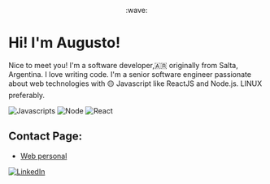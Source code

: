 <p align="center">
:wave: <h1>Hi! I'm Augusto!</H1> 
</p>


Nice to meet you! I'm a software developer,:argentina: originally from Salta, Argentina. I love writing code. I'm a senior software engineer passionate about web technologies with :yellow_circle: Javascript like  ReactJS and Node.js. LINUX preferably.
<p><img alt="Javascripts" src="https://img.shields.io/badge/-javascript-yellow" /> <img alt="Node" src="https://img.shields.io/badge/-node.js-green" /> <img alt="React" src="https://img.shields.io/badge/-react-blue" /> 
</p>

## Contact Page:

- [ Web personal](https://ayalaaugusto.github.io/pagina-augusto/)  
<p>
<a href="https://www.linkedin.com/in/augustoanibalayala">
<img src="https://img.shields.io/badge/-LinkedIn-%233781da" alt="LinkedIn"/></a> 
</p>
<!--
**AugustoAyala/AugustoAyala** is a ✨ _special_ ✨ repository because its `README.md` (this file) appears on your GitHub profile.

Here are some ideas to get you started:

- 🔭 I’m currently working on ...
- 🌱 I’m currently learning ...
- 👯 I’m looking to collaborate on ...
- 🤔 I’m looking for help with ...
- 💬 Ask me about ...
- 📫 How to reach me: ...
- 😄 Pronouns: ...
- ⚡ Fun fact: ...
-->

